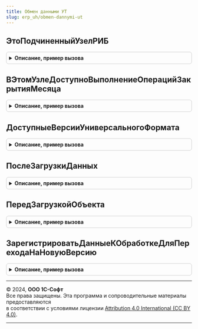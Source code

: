 ```yaml
---
title: Обмен данными УТ
slug: erp_uh/obmen-dannymi-ut
---
```



## ЭтоПодчиненныйУзелРИБ
<details style="margin: 1em 0; padding: 0.5em; border: 1px solid #ccc; border-radius: 6px;">

<summary style="font-weight: bold; cursor: pointer;">Описание, пример вызова</summary>

```bsl

// Возвращает Истина, если это подчиненный узел РИБ
//
// Возвращаемое значение:
// 	Булево -
Функция ЭтоПодчиненныйУзелРИБ() Экспорт
```

Пример вызова
```bsl
Результат = ОбменДаннымиУТ.ЭтоПодчиненныйУзелРИБ() 
```
</details>

## ВЭтомУзлеДоступноВыполнениеОперацийЗакрытияМесяца
<details style="margin: 1em 0; padding: 0.5em; border: 1px solid #ccc; border-radius: 6px;">

<summary style="font-weight: bold; cursor: pointer;">Описание, пример вызова</summary>

```bsl

// Возвращает признак доступности выполнения операций по закрытию месяца в текущей ИБ.
//
// Параметры:
//   Отказ - Булево - признак отказа от выполнения операции.
//
// Возвращаемое значение:
//   Булево - Истина, если выполнение операций по закрытию месяца доступно в данной ИБ,
//            Ложь - в противном случае.
//
Функция ВЭтомУзлеДоступноВыполнениеОперацийЗакрытияМесяца(Отказ) Экспорт
```

Пример вызова
```bsl
Результат = ОбменДаннымиУТ.ВЭтомУзлеДоступноВыполнениеОперацийЗакрытияМесяца(Отказ) 
```
</details>

## ДоступныеВерсииУниверсальногоФормата
<details style="margin: 1em 0; padding: 0.5em; border: 1px solid #ccc; border-radius: 6px;">

<summary style="font-weight: bold; cursor: pointer;">Описание, пример вызова</summary>

```bsl

// Определяет перечень доступных версий универсального формата EnterpriseData.
//
// Параметры:
//  ВерсииФормата - Соответствие - Соответствие номера версии формата общему модулю,
//                  в котором находятся обработчики выгрузки/загрузки для данной версии.
//
Процедура ДоступныеВерсииУниверсальногоФормата(ВерсииФормата) Экспорт
```

Пример вызова
```bsl
ОбменДаннымиУТ.ДоступныеВерсииУниверсальногоФормата(ВерсииФормата) 
```
</details>

## ПослеЗагрузкиДанных
<details style="margin: 1em 0; padding: 0.5em; border: 1px solid #ccc; border-radius: 6px;">

<summary style="font-weight: bold; cursor: pointer;">Описание, пример вызова</summary>

```bsl

// Обработчик после загрузки данных.
// Используется в типовых правилах конвертации при обменах и переносах данных.
// Вызывается из соответствующего обработчика событий "После загрузки данных" правил конвертации.
//
// Параметры:
//  Параметры - Структура - структура со свойствами:
//            * ПроверятьНаИспользованиеИмпортныхТоваров - Булево - Если Истина - будет включено использование
//              импортных товаров при необходимости (если в базе есть элементы справочника "Номера ГТД").
//            * ПроверятьНаИспользованиеИмпортныхЗакупок - Булево - Если Истина - будет включено использование
//              импортных закупок (если в базе есть соответствующие операции).
//            * ПроверятьНаИспользованиеКомиссииПриЗакупках - Булево - Если Истина - будет включено использование
//              комиссии при закупках (если в базе есть соответствующие операции).
//            * ПроверятьНаИспользованиеКомиссииПриПродажах - Булево - Если Истина - будет включено использование
//              комиссии при продажах (если в базе есть соответствующие операции).
//            * ПроверятьНаИспользованиеДоговоров - Булево - Если Истина - будет включено использование
//              договоров контрагентов (если в базе есть хотя бы один договор с покупателем).
//            * ПроверятьНаИспользованиеРозничныхПродаж - Булево - Если Истина - будет включено использование
//              розничных продаж (если в базе есть соответствующие операции).
//            * ПроверятьНаИспользованиеПеремещений - Булево - Если Истина - будет включено использование
//              перемещений товаров (если в базе есть соответствующие операции).
//            * ПроверятьНаИспользованиеНесколькихВидовНоменклатуры - Булево - Если Истина - будет включено использование
//              нескольких видов номенклатуры (если видов номенклатуры от 3 и более).
//            * ПроверятьНаИспользованиеАлкогольнойПродукцииВРознице - Булево - Если Истина - будет включено
//              использование розничных продаж алкогольной продукции (если в базе есть виды номенклатуры с.
//              признаком "Алкогольная продукция").
//            * ПроверятьНаИспользованиеОтгрузкиБезПереходаПраваСобственности - Булево - Если Истина - будет включено
//              использование операций отгрузки без перехода права собственности (если в базе есть соответствующие
//              операции.
//
Процедура ПослеЗагрузкиДанных(Параметры) Экспорт
```

Пример вызова
```bsl
ОбменДаннымиУТ.ПослеЗагрузкиДанных(Параметры) 
```
</details>

## ПередЗагрузкойОбъекта
<details style="margin: 1em 0; padding: 0.5em; border: 1px solid #ccc; border-radius: 6px;">

<summary style="font-weight: bold; cursor: pointer;">Описание, пример вызова</summary>

```bsl

// Процедура-обработчик события "ПередЗагрузкойОбъекта" для механизма выгрузки/загрузки данных в сервисе.
//
// Параметры:
//   Контейнер - ОбработкаОбъект.ВыгрузкаЗагрузкаДанныхМенеджерКонтейнера - менеджер
//               контейнера, используемый в процессе загрузки данных.
//   Объект      - КонстантаМенеджерЗначения
//               - СправочникОбъект
//               - ДокументОбъект
//               - БизнесПроцессОбъект
//               - ЗадачаОбъект
//               - ПланСчетовОбъект
//               - ПланОбменаОбъект
//               - ПланВидовХарактеристикОбъект
//               - ПланВидовРасчетаОбъект
//               - РегистрСведенийНаборЗаписей
//               - РегистрНакопленияНаборЗаписей
//               - РегистрБухгалтерииНаборЗаписей
//               - РегистрРасчетаНаборЗаписей
//               - ПоследовательностьНаборЗаписей
//               - ПерерасчетНаборЗаписей - объект данных информационной базы, перед загрузкой которого был вызван обработчик.
//               Значение, переданное в процедуру ПередЗагрузкойОбъекта() в качестве значения параметра
//               Объект может быть модифицировано внутри процедуры обработчика ПередЗагрузкойОбъекта().
//   Артефакты - Массив - дополнительные данные, логически неразрывно связанные
//               с объектом данных, но не являющиеся его частью. Сформированы в экспортируемых процедурах
//               ПередВыгрузкойОбъекта() обработчиков выгрузки данных (см. комментарий к процедуре
//               ПриРегистрацииОбработчиковВыгрузкиДанных(). Каждый артефакт должен являться XDTO-объектом,
//               для типа которого в качестве базового типа используется абстрактный XDTO-тип
//               {HTTP://www.1c.ru/1cFresh/Data/Dump/1.0.2.1}Artefact. Допускается использовать XDTO-пакеты,
//               помимо изначально поставляемых в составе подсистемы ВыгрузкаЗагрузкаДанных.
//   Отказ     - Булево - Если в процедуре ПередЗагрузкойОбъекта() установить значение данного
//               параметра равным Истина - загрузка объекта данных выполняться не будет.
//
Процедура ПередЗагрузкойОбъекта(Контейнер, Объект, Артефакты, Отказ) Экспорт
```

Пример вызова
```bsl
ОбменДаннымиУТ.ПередЗагрузкойОбъекта(Контейнер, Объект, Артефакты, Отказ) 
```
</details>

## ЗарегистрироватьДанныеКОбработкеДляПереходаНаНовуюВерсию
<details style="margin: 1em 0; padding: 0.5em; border: 1px solid #ccc; border-radius: 6px;">

<summary style="font-weight: bold; cursor: pointer;">Описание, пример вызова</summary>

```bsl

// Параметры:
// 	Параметры - см. ОбновлениеИнформационнойБазы.ОсновныеПараметрыОтметкиКОбработке
//
Процедура ЗарегистрироватьДанныеКОбработкеДляПереходаНаНовуюВерсию(Параметры) Экспорт
```

Пример вызова
```bsl
ОбменДаннымиУТ.ЗарегистрироватьДанныеКОбработкеДляПереходаНаНовуюВерсию(Параметры) 
```
</details>

---

© 2024, **ООО 1С-Софт**  
Все права защищены. Эта программа и сопроводительные материалы предоставляются  
в соответствии с условиями лицензии [Attribution 4.0 International (CC BY 4.0)](https://creativecommons.org/licenses/by/4.0/legalcode).

---
